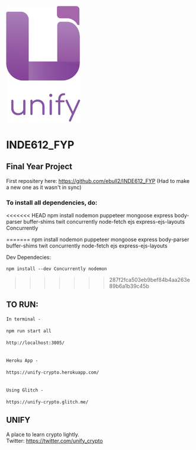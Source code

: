 
<img src="public/assets/new-logoWtxt.png" width="200" style="align-items:center" />

# INDE612_FYP

## **Final Year Project**

First repositery here: https://github.com/ebull2/INDE612_FYP (Had to make a new one as it wasn't in sync)


### To install all dependencies, do:

<<<<<<< HEAD
    npm install nodemon puppeteer mongoose express body-parser buffer-shims twit concurrently node-fetch ejs express-ejs-layouts Concurrently 
   
=======
    npm install nodemon puppeteer mongoose express body-parser buffer-shims twit concurrently node-fetch ejs express-ejs-layouts

Dev Dependecies:

    npm install --dev Concurrently nodemon

>>>>>>> 287f2fca503eb9bef84b4aa263e89b6a1b39c45b

## TO RUN:

    In terminal - 

    npm run start all 

    http://localhost:3005/
    

    Heroku App - 

    https://unify-crypto.herokuapp.com/


    Using Glitch - 

    https://unify-crypto.glitch.me/

    

## UNIFY

A place to learn  crypto lightly. <br>
Twitter: https://twitter.com/unify_crypto


